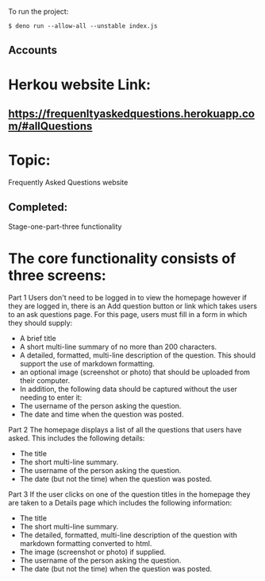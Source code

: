 To run the project:

```
$ deno run --allow-all --unstable index.js
```

## Accounts


# Herkou website Link:

## https://frequenltyaskedquestions.herokuapp.com/#allQuestions


# Topic: 
Frequently Asked Questions website
## Completed: 
Stage-one-part-three functionality



# The core functionality consists of three screens: 

Part 1
Users don't need to be logged in to view the homepage however if they are logged in, there is an Add question button or link which takes users to an ask questions page. For this page, users must fill in a form in which they should supply:

- A brief title
- A short multi-line summary of no more than 200 characters.
- A detailed, formatted, multi-line description of the question. This should support the use of markdown formatting.
- an optional image (screenshot or photo) that should be uploaded from their computer.
- In addition, the following data should be captured without the user needing to enter it:
- The username of the person asking the question.
- The date and time when the question was posted.


Part 2
The homepage displays a list of all the questions that users have asked. This includes the following details:
- The title
- The short multi-line summary.
- The username of the person asking the question.
- The date (but not the time) when the question was posted.


Part 3
If the user clicks on one of the question titles in the homepage they are taken to a Details page which includes the following information:

- The title
- The short multi-line summary.
- The detailed, formatted, multi-line description of the question with markdown formatting converted to html.
- The image (screenshot or photo) if supplied.
- The username of the person asking the question.
- The date (but not the time) when the question was posted. 
